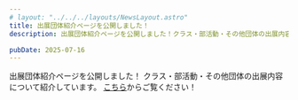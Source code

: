 ```yaml
---
# layout: "../../../layouts/NewsLayout.astro"
title: 出展団体紹介ページを公開しました！
description: 出展団体紹介ページを公開しました！クラス・部活動・その他団体の出展内容について紹介しています。

pubDate: 2025-07-16
---
```



出展団体紹介ページを公開しました！
クラス・部活動・その他団体の出展内容について紹介しています。
[こちら](../exhibits/)からご覧ください！